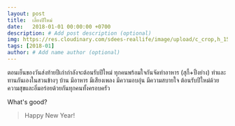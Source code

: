 ```yaml
---
layout: post
title:  เลี้ยงปีใหม่
date:   2018-01-01 00:00:00 +0700
description: # Add post description (optional)
img: https://res.cloudinary.com/sdees-reallife/image/upload/c_crop,h_1512,w_3300,x_0,y_300/v1550365928/IMG_2385.jpg # Add image post (optional)
tags: [2018-01]
author: # Add name author (optional)
---
```

ตอนเย็นของวันส่งท้ายปีเก่ากำลังจะต้อนรับปีใหม่ ทุกคนพร้อมใจกันจัดทำอาหาร (สุกี้+ปิ้งย่าง) ทำและทานกันเองในสวนข้างๆ บ้าน มีอาหาร มีเสียงเพลง มีความอบอุ่น มีความสบายใจ ต้อนรับปีใหม่ด้วยความสุขและอิ่มอร่อยด้วยกันทุกคนทั้งครอบครัว

What's good?
> Happy New Year!

